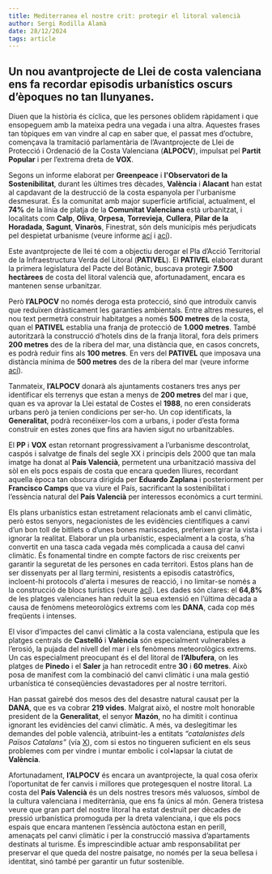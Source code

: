 ```yaml
---
title: Mediterranea el nostre crit: protegir el litoral valencià
author: Sergi Rodilla Alamà
date: 28/12/2024
tags: article
---
```


## Un nou avantprojecte de Llei de costa valenciana ens fa recordar episodis urbanístics oscurs d’èpoques no tan llunyanes.

Diuen que la història és cíclica, que les persones oblidem ràpidament i que ensopeguem amb la mateixa pedra una vegada i una altra. Aquestes frases tan tòpiques em van vindre al cap en saber que, el passat mes d’octubre, començava la tramitació parlamentària de l’Avantprojecte de Llei de Protecció i Ordenació de la Costa Valenciana (**ALPOCV**), impulsat pel **Partit Popular** i per l’extrema dreta de **VOX**.

Segons un informe elaborat per **Greenpeace** i **l'Observatori de la Sostenibilitat**, durant les últimes tres dècades, **València** i **Alacant** han estat al capdavant de la destrucció de la costa espanyola per l'urbanisme desmesurat. És la comunitat amb major superfície artificial, actualment, el **74%** de la línia de platja de la **Comunitat Valenciana** està urbanitzat, i localitats com **Calp**, **Oliva**, **Orpesa**, **Torrevieja**, **Cullera**, **Pilar de la Horadada**, **Sagunt**, **Vinaròs**, Finestrat, són dels municipis més perjudicats pel despietat urbanisme (veure informe [ací](https://es.greenpeace.org/es/wp-content/uploads/sites/3/2024/07/CTC-2024-COMUNITAT-VALENCIANA.pdf) i [ací](https://archivo-es.greenpeace.org/espana/Global/espana/report/costas/DTC%202013.pdf)). 

Este avantprojecte de llei té com a objectiu derogar el Pla d’Acció Territorial de la Infraestructura Verda del Litoral (**PATIVEL**). El **PATIVEL** elaborat durant la primera legislatura del Pacte del Botànic, buscava protegir **7.500 hectàrees** de costa del litoral valencià que, afortunadament, encara es mantenen sense urbanitzar.

Però **l’ALPOCV** no només deroga esta protecció, sinó que introduïx canvis que reduïxen dràsticament les garanties ambientals. Entre altres mesures, el nou text permetrà construir habitatges a només **500 metres** de la costa, quan el **PATIVEL** establia una franja de protecció de **1.000 metres**. També autoritzarà la construcció d’hotels dins de la franja litoral, fora dels primers **200 metres** des de la ribera del mar, una distància que, en casos concrets, es podrà reduir fins als **100 metres**. En vers del **PATIVEL** que imposava una distància mínima de **500 metres** des de la ribera del mar (veure informe [ací](https://www.cuatrecasas.com/resources/costa-valenciana-text-67069d84ef7fc468053622.pdf?v1.82.0.20241025)).
 
Tanmateix, **l’ALPOCV** donarà als ajuntaments costaners tres anys per identificar els terrenys que estan a menys de **200 metres** del mar i que, quan es va aprovar la Llei estatal de Costes el **1988**, no eren considerats urbans però ja tenien condicions per ser-ho. Un cop identificats, la **Generalitat**, podrà reconéixer-los com a urbans, i poder d’esta forma construir en estes zones que fins ara havien sigut no urbanitzables.

El **PP** i **VOX** estan retornant progressivament a l’urbanisme descontrolat, caspós i salvatge de finals del segle XX i principis dels 2000 que tan mala imatge ha donat al **País Valencià**, permetent una urbanització massiva del sòl en els pocs espais de costa que encara queden lliures, recordant aquella època tan obscura dirigida per **Eduardo Zaplana** i posteriorment per **Francisco Camps** que va viure el País, sacrificant la sostenibilitat i l’essència natural del **País Valencià** per interessos econòmics a curt termini.

Els plans urbanístics estan estretament relacionats amb el canvi climàtic, però estos senyors, negacionistes de les evidències científiques a canvi d’un bon toll de bitllets o d’unes bones mariscades, preferixen girar la vista i ignorar la realitat. Elaborar un pla urbanístic, especialment a la costa, s’ha convertit en una tasca cada vegada més complicada a causa del canvi climàtic. És fonamental tindre en compte factors de risc creixents per garantir la seguretat de les persones en cada territori. Estos plans han de ser dissenyats per al llarg termini, resistents a episodis catastròfics, incloent-hi protocols d'alerta i mesures de reacció, i no limitar-se només a la construcció de blocs turístics (veure [ací](https://www.iidl.uji.es/manifiesto-interprofesional-sobre-las-inundaciones-acaecidas-el-pasado-29-de-octubre-de-2024-en-espana/)). Les dades són clares: el **64,8%** de les platges valencianes han reduït la seua extensió en l’última dècada a causa de fenòmens meteorològics extrems com les **DANA**, cada cop més freqüents i intenses.

El visor d’impactes del canvi climàtic a la costa valenciana, estipula que les platges centrals de **Castelló** i **València** són especialment vulnerables a l’erosió, la pujada del nivell del mar i els fenòmens meteorològics extrems. Un cas especialment preocupant és el del litoral de **l’Albufera**, on les platges de **Pinedo** i el **Saler** ja han retrocedit entre **30** i **60 metres**. Això posa de manifest com la combinació del canvi climàtic i una mala gestió urbanística té conseqüències devastadores per al nostre territori.

Han passat gairebé dos mesos des del desastre natural causat per la **DANA**, que es va cobrar **219 vides**. Malgrat això, el nostre molt honorable president de la **Generalitat**, el senyor **Mazón**, no ha dimitit i continua ignorant les evidències del canvi climàtic. A més, va deslegitimar les demandes del poble valencià, atribuint-les a entitats _“catalanistes dels Països Catalans”_ (vía [X](https://x.com/ppcv/status/1855298462633373921)), com si estos no tingueren suficient en els seus problemes com per vindre i muntar embolic i col•lapsar la ciutat de **València**.

Afortunadament, **l’ALPOCV** és encara un avantprojecte, la qual cosa oferix l’oportunitat de fer canvis i millores que protegesquen el nostre litoral. La costa del **País Valencià** és un dels nostres tresors més valuosos, símbol de la cultura valenciana i mediterrània, que ens fa únics al món. Genera tristesa veure que gran part del nostre litoral ha estat destruït per dècades de pressió urbanística promoguda per la dreta valenciana, i que els pocs espais que encara mantenen l’essència autòctona estan en perill, amenaçats pel canvi climàtic i per la construcció massiva d’apartaments destinats al turisme. És imprescindible actuar amb responsabilitat per preservar el que queda del nostre paisatge, no només per la seua bellesa i identitat, sinó també per garantir un futur sostenible.
